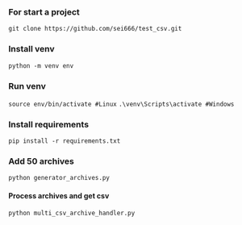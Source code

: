 ### For start a project
`git clone https://github.com/sei666/test_csv.git`

### Install venv
`python -m venv env`
### Run venv
`source env/bin/activate #Linux`
`.\venv\Scripts\activate #Windows`
### Install requirements
`pip install -r requirements.txt`
### Add 50 archives
`python generator_archives.py`
#### Process archives and get csv
`python multi_csv_archive_handler.py`